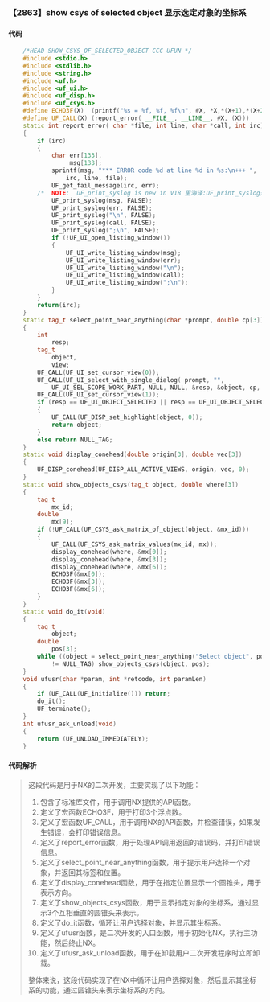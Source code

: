 ### 【2863】show csys of selected object 显示选定对象的坐标系

#### 代码

```cpp
    /*HEAD SHOW_CSYS_OF_SELECTED_OBJECT CCC UFUN */  
    #include <stdio.h>  
    #include <stdlib.h>  
    #include <string.h>  
    #include <uf.h>  
    #include <uf_ui.h>  
    #include <uf_disp.h>  
    #include <uf_csys.h>  
    #define ECHO3F(X)  (printf("%s = %f, %f, %f\n", #X, *X,*(X+1),*(X+2)))  
    #define UF_CALL(X) (report_error( __FILE__, __LINE__, #X, (X)))  
    static int report_error( char *file, int line, char *call, int irc)  
    {  
        if (irc)  
        {  
            char err[133],  
                 msg[133];  
            sprintf(msg, "*** ERROR code %d at line %d in %s:\n+++ ",  
                irc, line, file);  
            UF_get_fail_message(irc, err);  
        /*  NOTE:  UF_print_syslog is new in V18 里海译:UF_print_syslog是V18版本新增的功能，用于在用户空间打印系统日志。 */  
            UF_print_syslog(msg, FALSE);  
            UF_print_syslog(err, FALSE);  
            UF_print_syslog("\n", FALSE);  
            UF_print_syslog(call, FALSE);  
            UF_print_syslog(";\n", FALSE);  
            if (!UF_UI_open_listing_window())  
            {  
                UF_UI_write_listing_window(msg);  
                UF_UI_write_listing_window(err);  
                UF_UI_write_listing_window("\n");  
                UF_UI_write_listing_window(call);  
                UF_UI_write_listing_window(";\n");  
            }  
        }  
        return(irc);  
    }  
    static tag_t select_point_near_anything(char *prompt, double cp[3])  
    {  
        int  
            resp;  
        tag_t  
            object,  
            view;  
        UF_CALL(UF_UI_set_cursor_view(0));  
        UF_CALL(UF_UI_select_with_single_dialog( prompt, "",  
            UF_UI_SEL_SCOPE_WORK_PART, NULL, NULL, &resp, &object, cp, &view));  
        UF_CALL(UF_UI_set_cursor_view(1));  
        if (resp == UF_UI_OBJECT_SELECTED || resp == UF_UI_OBJECT_SELECTED_BY_NAME)  
        {  
            UF_CALL(UF_DISP_set_highlight(object, 0));  
            return object;  
        }  
        else return NULL_TAG;  
    }  
    static void display_conehead(double origin[3], double vec[3])  
    {  
        UF_DISP_conehead(UF_DISP_ALL_ACTIVE_VIEWS, origin, vec, 0);  
    }  
    static void show_objects_csys(tag_t object, double where[3])  
    {  
        tag_t  
            mx_id;  
        double  
            mx[9];  
        if (!UF_CALL(UF_CSYS_ask_matrix_of_object(object, &mx_id)))  
        {  
            UF_CALL(UF_CSYS_ask_matrix_values(mx_id, mx));  
            display_conehead(where, &mx[0]);  
            display_conehead(where, &mx[3]);  
            display_conehead(where, &mx[6]);  
            ECHO3F(&mx[0]);  
            ECHO3F(&mx[3]);  
            ECHO3F(&mx[6]);  
        }  
    }  
    static void do_it(void)  
    {  
        tag_t  
            object;  
        double  
            pos[3];  
        while ((object = select_point_near_anything("Select object", pos))  
            != NULL_TAG) show_objects_csys(object, pos);  
    }  
    void ufusr(char *param, int *retcode, int paramLen)  
    {  
        if (UF_CALL(UF_initialize())) return;  
        do_it();  
        UF_terminate();  
    }  
    int ufusr_ask_unload(void)  
    {  
        return (UF_UNLOAD_IMMEDIATELY);  
    }

```

#### 代码解析

> 这段代码是用于NX的二次开发，主要实现了以下功能：
>
> 1. 包含了标准库文件，用于调用NX提供的API函数。
> 2. 定义了宏函数ECHO3F，用于打印3个浮点数。
> 3. 定义了宏函数UF_CALL，用于调用NX的API函数，并检查错误，如果发生错误，会打印错误信息。
> 4. 定义了report_error函数，用于处理API调用返回的错误码，并打印错误信息。
> 5. 定义了select_point_near_anything函数，用于提示用户选择一个对象，并返回其标签和位置。
> 6. 定义了display_conehead函数，用于在指定位置显示一个圆锥头，用于表示方向。
> 7. 定义了show_objects_csys函数，用于显示指定对象的坐标系，通过显示3个互相垂直的圆锥头来表示。
> 8. 定义了do_it函数，循环让用户选择对象，并显示其坐标系。
> 9. 定义了ufusr函数，是二次开发的入口函数，用于初始化NX，执行主功能，然后终止NX。
> 10. 定义了ufusr_ask_unload函数，用于在卸载用户二次开发程序时立即卸载。
>
> 整体来说，这段代码实现了在NX中循环让用户选择对象，然后显示其坐标系的功能，通过圆锥头来表示坐标系的方向。
>
